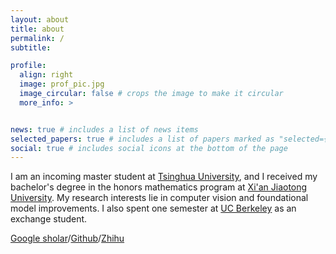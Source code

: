 ```yaml
---
layout: about
title: about
permalink: /
subtitle: 

profile:
  align: right
  image: prof_pic.jpg
  image_circular: false # crops the image to make it circular
  more_info: >


news: true # includes a list of news items
selected_papers: true # includes a list of papers marked as "selected={true}"
social: true # includes social icons at the bottom of the page
---
```


I am an incoming master student at [Tsinghua University](https://www.zhihu.com/people/zhui-long-78-73), and I received my bachelor's degree in the honors mathematics program at [Xi'an Jiaotong University](https://www.xjtu.edu.cn/). My research interests lie in computer vision and foundational model improvements. I also spent one semester at [UC Berkeley](https://www.berkeley.edu/) as an exchange student.

[Google sholar](https://scholar.google.com/citations?user=pJXt9roAAAAJ&hl=en&oi=ao)/[Github](https://github.com/YiningLi-ai)/[Zhihu](https://www.zhihu.com/people/zhui-long-78-73)
